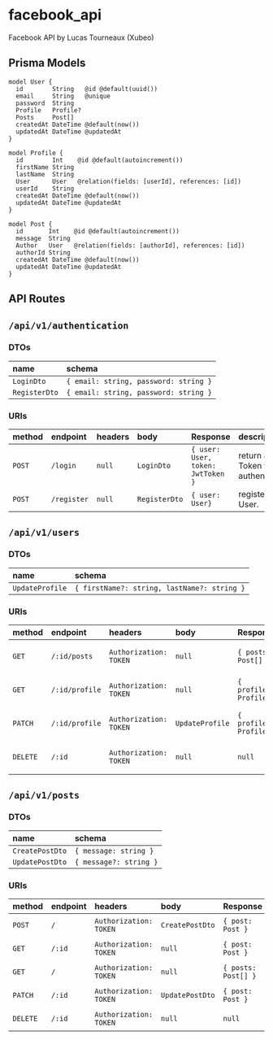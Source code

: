# facebook_api
Facebook API by Lucas Tourneaux (Xubeo) 


## Prisma Models

```
model User {
  id        String   @id @default(uuid())
  email     String   @unique
  password  String
  Profile   Profile?
  Posts     Post[]
  createdAt DateTime @default(now())
  updatedAt DateTime @updatedAt
}

model Profile {
  id        Int    @id @default(autoincrement())
  firstName String
  lastName  String
  User      User   @relation(fields: [userId], references: [id])
  userId    String
  createdAt DateTime @default(now())
  updatedAt DateTime @updatedAt
}

model Post {
  id       Int    @id @default(autoincrement())
  message  String
  Author   User   @relation(fields: [authorId], references: [id])
  authorId String
  createdAt DateTime @default(now())
  updatedAt DateTime @updatedAt
}
```

## API Routes


## `/api/v1/authentication`
### DTOs
| name          | schema                               |
|:--------------|:-------------------------------------|
| `LoginDto`    |`{ email: string, password: string }` |
| `RegisterDto` |`{ email: string, password: string }` |

### URIs
| method | endpoint    | headers   | body         | Response                          | description                              |
|:-------|:------------|:----------|:-------------|:----------------------------------|:-----------------------------------------|
| `POST` | `/login`    | `null`    |`LoginDto`    | `{ user: User, token: JwtToken }` | return a JWT Token for authentication.   |
| `POST` | `/register` | `null`    |`RegisterDto` | `{ user: User}`                   | register a new User.                     |

## `/api/v1/users`

### DTOs
| name            | schema                                      |
|:----------------|:--------------------------------------------|
| `UpdateProfile` | `{ firstName?: string, lastName?: string }` |

### URIs
| method   | endpoint       | headers                | body            | Response               | description                    |
|:---------|:---------------|:-----------------------|:----------------|:-----------------------|:-------------------------------|
| `GET`    | `/:id/posts`   | `Authorization: TOKEN` | `null`          | `{ posts: Post[] }`    | return a list of User's posts. |
| `GET`    | `/:id/profile` | `Authorization: TOKEN` | `null`          | `{ profile: Profile }` | return a User's profile.       |
| `PATCH`  | `/:id/profile` | `Authorization: TOKEN` | `UpdateProfile` | `{ profile: Profile }` | update a User's profile.       |
| `DELETE` | `/:id`         | `Authorization: TOKEN` | `null`          | `null`                 | update a User's profile.       |

## `/api/v1/posts`

### DTOs
| name            | schema                  |
|:----------------|:------------------------|
| `CreatePostDto` | `{ message: string }`   |
| `UpdatePostDto` | `{ message?: string }`  |

### URIs
| method   | endpoint | headers                | body            | Response            | description            |
|:---------|:---------|:-----------------------|:----------------|:--------------------|:-----------------------|
| `POST`   | `/`      | `Authorization: TOKEN` | `CreatePostDto` | `{ post: Post }`    | create a new Post.     |
| `GET`    | `/:id`   | `Authorization: TOKEN` | `null`          | `{ post: Post }`    | return a Post.         |
| `GET`    | `/`      | `Authorization: TOKEN` | `null`          | `{ posts: Post[] }` | return a list of Post. |
| `PATCH`  | `/:id`   | `Authorization: TOKEN` | `UpdatePostDto` | `{ post: Post }`    | update a Post.         |
| `DELETE` | `/:id`   | `Authorization: TOKEN` | `null`          | `null`              | delete a Post.         |